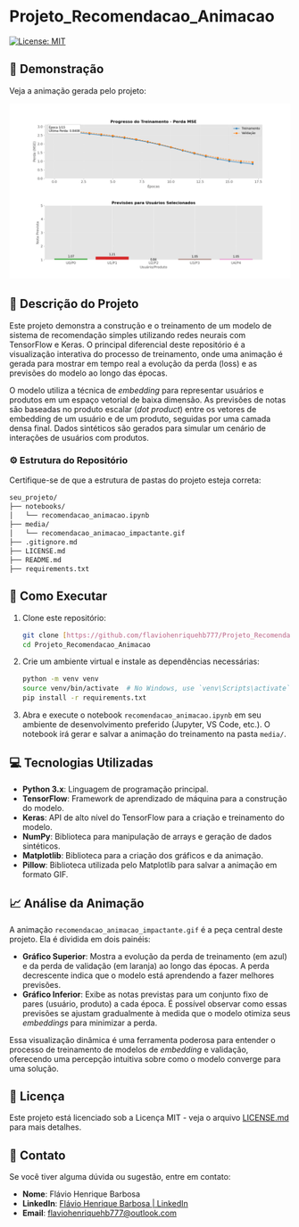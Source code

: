 # Projeto_Recomendacao_Animacao

[![License: MIT](https://img.shields.io/badge/License-MIT-yellow.svg)](https://opensource.org/licenses/MIT)

## 🚀 Demonstração

Veja a animação gerada pelo projeto:

<p align="center">
  <img src="media/recomendacao_animacao_impactante.gif" alt="Animação do Projeto de Recomendação" width="700"/>
</p>

## 📄 Descrição do Projeto

Este projeto demonstra a construção e o treinamento de um modelo de sistema de recomendação simples utilizando redes neurais com TensorFlow e Keras. O principal diferencial deste repositório é a visualização interativa do processo de treinamento, onde uma animação é gerada para mostrar em tempo real a evolução da perda (loss) e as previsões do modelo ao longo das épocas.

O modelo utiliza a técnica de *embedding* para representar usuários e produtos em um espaço vetorial de baixa dimensão. As previsões de notas são baseadas no produto escalar (*dot product*) entre os vetores de embedding de um usuário e de um produto, seguidas por uma camada densa final. Dados sintéticos são gerados para simular um cenário de interações de usuários com produtos.

### ⚙️ Estrutura do Repositório

Certifique-se de que a estrutura de pastas do projeto esteja correta:
```
seu_projeto/
├── notebooks/
│   └── recomendacao_animacao.ipynb
├── media/
│   └── recomendacao_animacao_impactante.gif 
├── .gitignore.md
├── LICENSE.md
├── README.md
├── requirements.txt
```

## 🚀 Como Executar

1.  Clone este repositório:
    ```bash
    git clone [https://github.com/flaviohenriquehb777/Projeto_Recomendacao_Animacao.git](https://github.com/flaviohenriquehb777/Projeto_Recomendacao_Animacao.git)
    cd Projeto_Recomendacao_Animacao
    ```
2.  Crie um ambiente virtual e instale as dependências necessárias:
    ```bash
    python -m venv venv
    source venv/bin/activate  # No Windows, use `venv\Scripts\activate`
    pip install -r requirements.txt
    ```
3.  Abra e execute o notebook `recomendacao_animacao.ipynb` em seu ambiente de desenvolvimento preferido (Jupyter, VS Code, etc.). O notebook irá gerar e salvar a animação do treinamento na pasta `media/`.

## 💻 Tecnologias Utilizadas

* **Python 3.x**: Linguagem de programação principal.
* **TensorFlow**: Framework de aprendizado de máquina para a construção do modelo.
* **Keras**: API de alto nível do TensorFlow para a criação e treinamento do modelo.
* **NumPy**: Biblioteca para manipulação de arrays e geração de dados sintéticos.
* **Matplotlib**: Biblioteca para a criação dos gráficos e da animação.
* **Pillow**: Biblioteca utilizada pelo Matplotlib para salvar a animação em formato GIF.

## 📈 Análise da Animação

A animação `recomendacao_animacao_impactante.gif` é a peça central deste projeto. Ela é dividida em dois painéis:

* **Gráfico Superior**: Mostra a evolução da perda de treinamento (em azul) e da perda de validação (em laranja) ao longo das épocas. A perda decrescente indica que o modelo está aprendendo a fazer melhores previsões.
* **Gráfico Inferior**: Exibe as notas previstas para um conjunto fixo de pares (usuário, produto) a cada época. É possível observar como essas previsões se ajustam gradualmente à medida que o modelo otimiza seus *embeddings* para minimizar a perda.

Essa visualização dinâmica é uma ferramenta poderosa para entender o processo de treinamento de modelos de *embedding* e validação, oferecendo uma percepção intuitiva sobre como o modelo converge para uma solução.

## 📄 Licença

Este projeto está licenciado sob a Licença MIT - veja o arquivo [LICENSE.md](LICENSE.md) para mais detalhes.

## 📧 Contato

Se você tiver alguma dúvida ou sugestão, entre em contato:

* **Nome**: Flávio Henrique Barbosa
* **LinkedIn**: [Flávio Henrique Barbosa | LinkedIn](https://www.linkedin.com/in/fl%C3%A1vio-henrique-barbosa-38465938)
* **Email**: flaviohenriquehb777@outlook.com